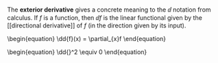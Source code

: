 The **exterior derivative** gives a concrete meaning to the $\dd{}$ notation from calculus. If $f$ is a function, then $\dd{f}$ is the linear functional given by the [[directional derivative]] of $f$ (in the direction given by its input).

\begin{equation}
\dd{f}(x) = \partial_{x}f
\end{equation}

\begin{equation}
\dd{}^2  \equiv 0
\end{equation}